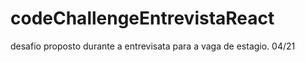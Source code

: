 # codeChallengeEntrevistaReact
 desafio proposto durante a entrevisata para a vaga de estagio. 04/21

